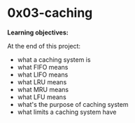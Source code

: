 # 0x03-caching

**Learning objectives:**

At the end of this project:

- what a caching system is 
- what FIFO means
- what LIFO means
- what LRU means
- what MRU means
- what LFU means
- what's the purpose of caching system
- what limits a caching system have
